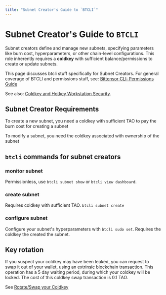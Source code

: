 ```yaml
---
title: "Subnet Creator's Guide to `BTCLI`"
---
```


# Subnet Creator's Guide to `BTCLI`

Subnet creators define and manage new subnets, specifying parameters like burn cost, hyperparameters, or other chain-level configurations. This role inherently requires a **coldkey** with sufficient balance/permissions to create or update subnets. 

This page discusses btcli stuff specifically for Subnet Creators. For general coverage of BTCLI and permissions stuff, see: [Bittensor CLI: Permissions Guide](../btcli-permissions)

See also: [Coldkey and Hotkey Workstation Security](../getting-started/coldkey-hotkey-security).

## Subnet Creator Requirements

To create a new subnet, you need a coldkey with sufficient TAO to pay the burn cost for creating a subnet 

To modify a subnet, you need the coldkey associated with ownership of the subnet

## `btcli` commands for subnet creators
### monitor subnet
Permissionless, use `btcli subnet show` or `btcli view dashboard`.

### create subnet
Requires coldkey with sufficient TAO.
`btcli subnet create`
### configure subnet

Configure your subnet's hyperparameters with `btcli sudo set`. Requires the coldkey the created the subnet.

<!-- Can you transfer ownership? What happens if your key gets leaked? -->

## Key rotation

If you suspect your coldkey may have been leaked, you can request to swap it out of your wallet, using an extrinsic blockchain transaction. This operation has a 5 day waiting period, during which your coldkey will be locked. The cost of this coldkey swap transaction is 0.1 TAO.

See [Rotate/Swap your Coldkey](../subnets/schedule-coldkey-swap)

